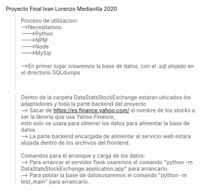 Proyecto Final Ivan Lorenzo Mediavilla 2020

> Proceso de utilizacion: <br>
    -->Necesitamos:<br>
        --->Python<br>
        --->NPM<br>
        --->Node<br>
        --->MySql<br><br>
    -->En primer lugar crearemos la base de datos, con el .sql alojado en el directorio SQLdumps<br><br><br>

> Dentro de la carpeta DataStatsStockExchange estaran ubicados los adaptadores y toda la parte backend del proyecto <br>
    --> Sacar de https://es.finance.yahoo.com/ el nombre de los stocks a ser la libreria que usa Yahoo Finance,<br>
       esto solo se usara para obtener los datos para alimentar la base de datos.<br>
    --> La parte backend encargada de alimentar al servicio web estara alojada dentro de los archivos del frontend.<br><br>
>Comandos para el arranque y carga de los datos:<br>
    --> Para arrancar el servidor flask usaremos el comando "python -m DataStatsStockExchange.application.app" para arrancarlo.<br>
    --> Para poblar la base de datosusaremos el comando "python -m test_main" para arrancarlo.<br>
